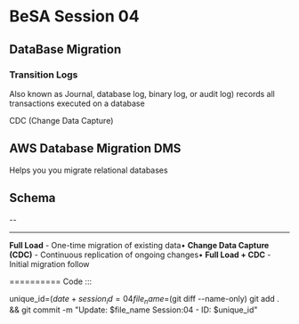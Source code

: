 # BeSA Session 04

## DataBase Migration 




### Transition Logs 
Also known as Journal, database log, binary log, or audit log) records all transactions executed on a database

CDC (Change Data Capture)

## AWS Database Migration DMS
Helps you you migrate relational databases 


## Schema

--




---
 **Full Load** - One-time migration of existing data• **Change Data Capture (CDC)** - Continuous replication of ongoing changes• **Full Load + CDC** - Initial migration follow

 ==========
Code :::

unique_id=$(date +%Y%m%d%H%M%S)
session_id=04
file_name=$(git diff --name-only)
git add . && git commit -m "Update: $file_name Session:04 - ID: $unique_id"